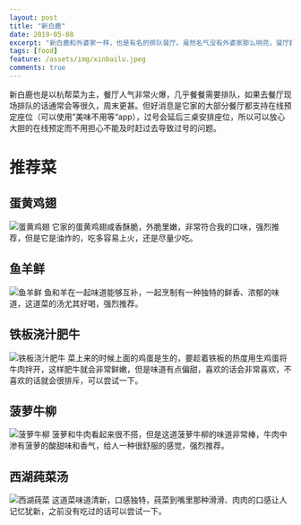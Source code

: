 ```yaml
---
layout: post
title: "新白鹿"
date: 2019-05-08
excerpt: "新白鹿和外婆家一样，也是有名的排队餐厅。虽然名气没有外婆家那么响亮，餐厅数量也没外婆家那么多，但个人感觉在菜品、服务质量、餐厅环境等方面丝毫不亚于外婆家，甚至在某些方面会更好。"
tags: [food]
feature: /assets/img/xinbailu.jpeg
comments: true
---
```


新白鹿也是以杭帮菜为主，餐厅人气非常火爆，几乎餐餐需要排队，如果去餐厅现场排队的话通常会等很久，周末更甚。但好消息是它家的大部分餐厅都支持在线预定座位（可以使用”美味不用等“app），过号会延后三桌安排座位，所以可以放心大胆的在线预定而不用担心不能及时赶过去导致过号的问题。

# 推荐菜

## 蛋黄鸡翅
![蛋黄鸡翅]({{site.url}}/assets/img/danhuangjichi.jpg)
它家的蛋黄鸡翅咸香酥脆，外脆里嫩，非常符合我的口味，强烈推荐，但是它是油炸的，吃多容易上火，还是尽量少吃。

## 鱼羊鲜
![鱼羊鲜]({{site.url}}/assets/img/yuyangxian.jpg)
鱼和羊在一起味道能够互补，一起烹制有一种独特的鲜香、浓郁的味道，这道菜的汤尤其好喝，强烈推荐。

## 铁板浇汁肥牛
![铁板浇汁肥牛]({{site.url}}/assets/img/tiebanjiaozhiniurou.jpeg)
菜上来的时候上面的鸡蛋是生的，要趁着铁板的热度用生鸡蛋将牛肉拌开，这样肥牛就会非常鲜嫩，但是味道有点偏甜，喜欢的话会非常喜欢，不喜欢的话就会很排斥，可以尝试一下。

## 菠萝牛柳
![菠萝牛柳]({{site.url}}/assets/img/boluoniuliu.jpg)
菠萝和牛肉看起来很不搭，但是这道菠萝牛柳的味道非常棒，牛肉中渗有菠萝的酸甜味和香气，给人一种很舒服的感觉，强烈推荐。

## 西湖莼菜汤
![西湖莼菜]({{site.url}}/assets/img/xihuchuncai.jpeg)
这道菜味道清新，口感独特，莼菜到嘴里那种滑滑、肉肉的口感让人记忆犹新，之前没有吃过的话可以尝试一下。
